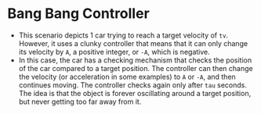 Bang Bang Controller 
=====================

- This scenario depicts 1 car trying to reach a target velocity of `tv`. However, it uses a clunky controller that means that it can only change its velocity by `A`, a positive integer, or `-A`, which is negative. 
- In this case, the car has a checking mechanism that checks the position of the car compared to a target position. The controller can then change the velocity (or acceleration in some examples) to `A` or `-A`, and then continues moving. The controller checks again only after `tau` seconds. The idea is that the object is forever oscillating around a target position, but never getting too far away from it. 
